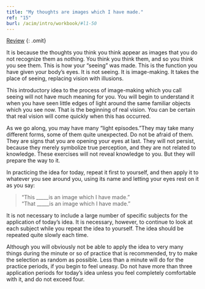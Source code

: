 ```yaml
---
title: "My thoughts are images which I have made."
ref: "15"
burl: /acim/intro/workbook/#l1-50
---
```


<a class="hide-review" href="/t/acim/workbook/l053/#l015">Review</a>
{: .omit}

It is because the thoughts you think you think appear as images that you
do not recognize them as nothing. You think you think them, and so you
think you see them. This is how your “seeing” was made. This is the
function you have given your body’s eyes. It is not seeing. It is
image-making. It takes the place of seeing, replacing vision with
illusions.

This introductory idea to the process of image-making which you call
seeing will not have much meaning for you. You will begin to understand
it when you have seen little edges of light around the same familiar
objects which you see now. That is the beginning of real vision. You can
be certain that real vision will come quickly when this has occurred.

As we go along, you may have many “light episodes.”They may take many
different forms, some of them quite unexpected. Do not be afraid of
them. They are signs that you are opening your eyes at last. They will
not persist, because they merely symbolize true perception, and they are
not related to knowledge. These exercises will not reveal knowledge to
you. But they will prepare the way to it.

In practicing the idea for today, repeat it first to yourself, and then
apply it to whatever you see around you, using its name and letting your
eyes rest on it as you say:

> “This \_\_\_\_\_is an image which I have made.”<br/>
> “That \_\_\_\_\_is an image which I have made.”

It is not necessary to include a large number of specific subjects for
the application of today’s idea. It is necessary, however, to continue
to look at each subject while you repeat the idea to yourself. The idea
should be repeated quite slowly each time.

Although you will obviously not be able to apply the idea to very many
things during the minute or so of practice that is recommended, try to
make the selection as random as possible. Less than a minute will do for
the practice periods, if you begin to feel uneasy. Do not have more than
three application periods for today’s idea unless you feel completely
comfortable with it, and do not exceed four.

